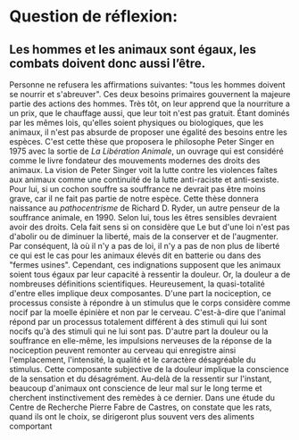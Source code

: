 # Question de réflexion: 

## Les hommes et les animaux sont égaux, les combats doivent donc aussi l’être.

Personne ne refusera les affirmations suivantes: "tous les hommes doivent se nourrir et s'abreuver". Ces deux besoins primaires gouvernent la majeure partie des actions des hommes. Très tôt, on leur apprend que la nourriture a un prix, que le chauffage aussi, que leur toit n'est pas gratuit. Étant dominés par les mêmes lois, qu'elles soient physiques ou biologiques, que les animaux, il n'est pas absurde de proposer une égalité des besoins entre les espèces. C'est cette thèse que proposera le philosophe Peter Singer en 1975 avec la sortie de *La Libération Animale*, un ouvrage qui est considéré comme le livre fondateur des mouvements modernes des droits des animaux. La vision de Peter Singer voit la lutte contre les violences faîtes aux animaux comme une continuité de la lutte anti-raciste et anti-sexiste. Pour lui, si un cochon souffre sa souffrance ne devrait pas être moins grave, car il ne fait pas partie de notre espèce. Cette thèse donnera naissance au *pathocentrisme* de Richard D. Ryder, un autre penseur de la souffrance animale, en 1990. Selon lui, tous les êtres sensibles devraient avoir des droits. Cela fait sens si on considère que Le but d'une loi n'est pas d'abolir ou de diminuer la liberté, mais de la conserver et de l'augmenter. Par conséquent, là où il n'y a pas de loi, il n'y a pas de non plus de liberté ce qui est le cas pour les animaux élevés dit en batterie ou dans des "fermes usines". Cependant, ces indignations supposent que les animaux soient tous égaux par leur capacité à ressentir la douleur. Or, la douleur a de nombreuses définitions scientifiques. Heureusement, la quasi-totalité d'entre elles implique deux composantes. D'une part la nociception, ce processus consiste à répondre à un stimulus que le corps considère comme nocif par la moelle épinière et non par le cerveau. C'est-à-dire que l'animal répond par un processus totalement différent à des stimuli qui lui sont nocifs qu'à des stimuli qui ne lui sont pas.  D'autre part la douleur ou la souffrance en elle-même, les impulsions nerveuses de la réponse de la nociception peuvent remonter au cerveau qui enregistre ainsi l'emplacement, l'intensité, la qualité et le caractère désagréable du stimulus. Cette composante subjective de la douleur implique la conscience de la sensation et du désagrément. Au-delà de la ressentir sur l'instant, beaucoup d'animaux ont conscience de leur mal sur le long terme et cherchent instinctivement des remèdes à ce dernier. Dans une étude du Centre de Recherche Pierre Fabre de Castres, on constate que les rats, quand ils ont le choix, se dirigeront plus souvent vers des aliments comportant 
<!--stackedit_data:
eyJoaXN0b3J5IjpbLTE0MzUxNzQyOTAsNDgxNzYxNjI2LDE3NT
U5NDQzMDhdfQ==
-->